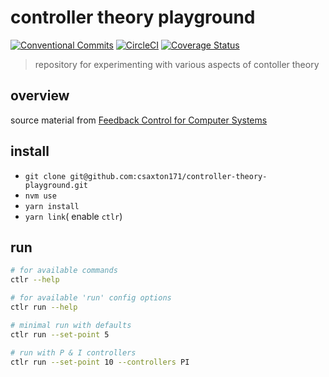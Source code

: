 # controller theory playground

[![Conventional Commits][conventional-commits-image]][conventional-commits-url]
[![CircleCI][circleci-image]][circleci-url]
[![Coverage Status][coverage-image]][coverage-url]

> repository for experimenting with various aspects of contoller theory

## overview

source material from [Feedback Control for Computer Systems](https://www.amazon.com/Feedback-Control-Computer-Systems-Introducing/dp/1449361692)

## install

- `git clone git@github.com:csaxton171/controller-theory-playground.git`
- `nvm use`
- `yarn install`
- `yarn link`( enable `ctlr`)

## run

```bash
# for available commands
ctlr --help

# for available 'run' config options
ctlr run --help

# minimal run with defaults
ctlr run --set-point 5

# run with P & I controllers
ctlr run --set-point 10 --controllers PI


```

[conventional-commits-image]: https://img.shields.io/badge/Conventional%20Commits-1.0.0-yellow.svg
[conventional-commits-url]: https://conventionalcommits.org/
[circleci-image]: https://circleci.com/gh/csaxton171/controller-theory-playground.svg?style=svg&circle-token=55f8d89625eab38101706cc6d65203715e082333
[circleci-url]: https://circleci.com/gh/csaxton171/controller-theory-playground
[coverage-image]: https://coveralls.io/repos/github/csaxton171/controller-theory-playground/badge.svg?branch=master
[coverage-url]: https://coveralls.io/github/csaxton171/controller-theory-playground?branch=master
